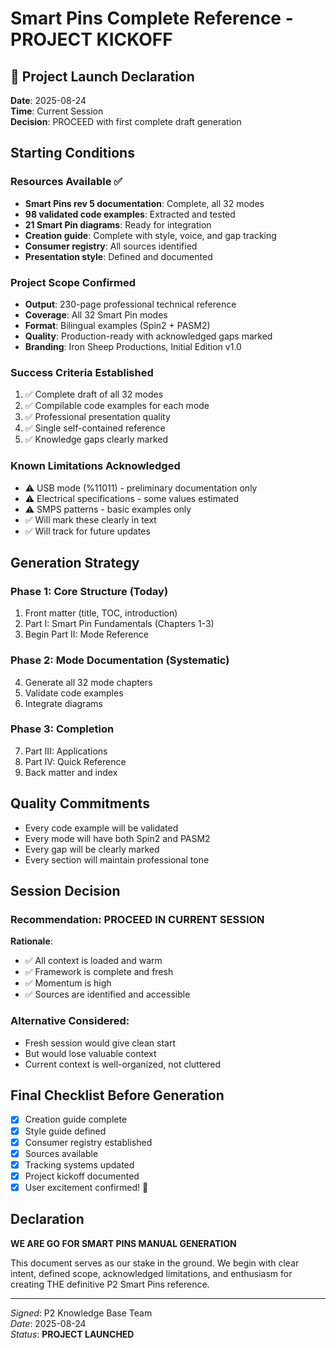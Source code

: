 # Smart Pins Complete Reference - PROJECT KICKOFF

## 🚀 Project Launch Declaration
**Date**: 2025-08-24  
**Time**: Current Session  
**Decision**: PROCEED with first complete draft generation  

## Starting Conditions

### Resources Available ✅
- **Smart Pins rev 5 documentation**: Complete, all 32 modes
- **98 validated code examples**: Extracted and tested
- **21 Smart Pin diagrams**: Ready for integration
- **Creation guide**: Complete with style, voice, and gap tracking
- **Consumer registry**: All sources identified
- **Presentation style**: Defined and documented

### Project Scope Confirmed
- **Output**: 230-page professional technical reference
- **Coverage**: All 32 Smart Pin modes
- **Format**: Bilingual examples (Spin2 + PASM2)
- **Quality**: Production-ready with acknowledged gaps marked
- **Branding**: Iron Sheep Productions, Initial Edition v1.0

### Success Criteria Established
1. ✅ Complete draft of all 32 modes
2. ✅ Compilable code examples for each mode
3. ✅ Professional presentation quality
4. ✅ Single self-contained reference
5. ✅ Knowledge gaps clearly marked

### Known Limitations Acknowledged
- ⚠️ USB mode (%11011) - preliminary documentation only
- ⚠️ Electrical specifications - some values estimated
- ⚠️ SMPS patterns - basic examples only
- ✅ Will mark these clearly in text
- ✅ Will track for future updates

## Generation Strategy

### Phase 1: Core Structure (Today)
1. Front matter (title, TOC, introduction)
2. Part I: Smart Pin Fundamentals (Chapters 1-3)
3. Begin Part II: Mode Reference

### Phase 2: Mode Documentation (Systematic)
4. Generate all 32 mode chapters
5. Validate code examples
6. Integrate diagrams

### Phase 3: Completion
7. Part III: Applications
8. Part IV: Quick Reference
9. Back matter and index

## Quality Commitments
- Every code example will be validated
- Every mode will have both Spin2 and PASM2
- Every gap will be clearly marked
- Every section will maintain professional tone

## Session Decision

### Recommendation: PROCEED IN CURRENT SESSION
**Rationale**:
- ✅ All context is loaded and warm
- ✅ Framework is complete and fresh
- ✅ Momentum is high
- ✅ Sources are identified and accessible

### Alternative Considered:
- Fresh session would give clean start
- But would lose valuable context
- Current context is well-organized, not cluttered

## Final Checklist Before Generation

- [x] Creation guide complete
- [x] Style guide defined
- [x] Consumer registry established
- [x] Sources available
- [x] Tracking systems updated
- [x] Project kickoff documented
- [x] User excitement confirmed! 🎉

## Declaration

**WE ARE GO FOR SMART PINS MANUAL GENERATION**

This document serves as our stake in the ground. We begin with clear intent, defined scope, acknowledged limitations, and enthusiasm for creating THE definitive P2 Smart Pins reference.

---
*Signed*: P2 Knowledge Base Team  
*Date*: 2025-08-24  
*Status*: **PROJECT LAUNCHED**